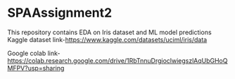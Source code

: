 # SPAAssignment2
This repository contains EDA on Iris dataset and ML model predictions
Kaggle dataset link-https://www.kaggle.com/datasets/uciml/iris/data

Google colab link-https://colab.research.google.com/drive/1RbTnnuDrgioclwiegszlAqUbGHoQMFPV?usp=sharing
